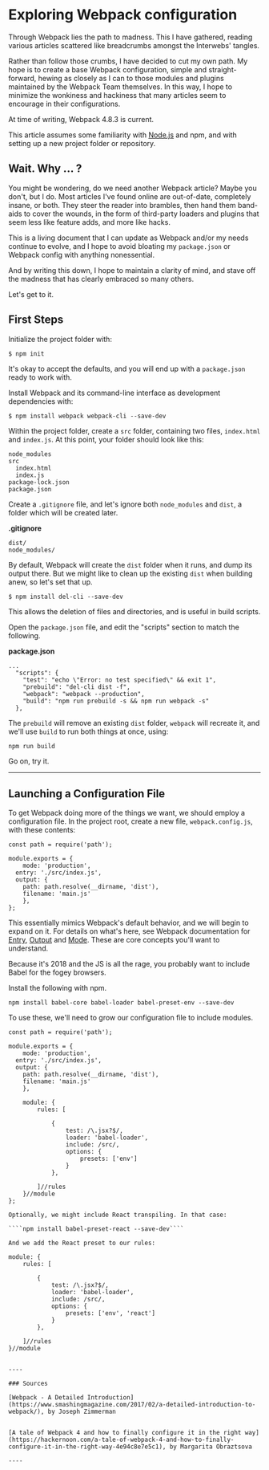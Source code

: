 # Exploring Webpack configuration

Through Webpack lies the path to madness. This I have gathered, reading various articles scattered like breadcrumbs amongst the Interwebs' tangles.

Rather than follow those crumbs, I have decided to cut my own path. My hope is to create a base Webpack configuration, simple and straight-forward, hewing as closely as I can to those modules and plugins maintained by the Webpack Team themselves. In this way, I hope to minimize the wonkiness and hackiness that many articles seem to encourage in their configurations.

At time of writing, Webpack 4.8.3 is current.

This article assumes some familiarity with [Node.js](https://nodejs.org/) and npm, and with setting up a new project folder or repository.

## Wait. Why ... ?

You might be wondering, do we need another Webpack article? Maybe you don't, but I do. Most articles I've found online are out-of-date, completely insane, or both. They steer the reader into brambles, then hand them band-aids to cover the wounds, in the form of third-party loaders and plugins that seem less like feature adds, and more like hacks.

This is a living document that I can update as Webpack and/or my needs continue to evolve, and I hope to avoid bloating my `package.json` or Webpack config with anything nonessential.

And by writing this down, I hope to maintain a clarity of mind, and stave off the madness that has clearly embraced so many others.

Let's get to it.

## First Steps

Initialize the project folder with:

````$ npm init````

It's okay to accept the defaults, and you will end up with a `package.json` ready to work with.

Install Webpack and its command-line interface as development dependencies with:

````$ npm install webpack webpack-cli --save-dev````

Within the project folder, create a `src` folder, containing two files, `index.html` and `index.js`. At this point, your folder should look like this:

````
node_modules
src
  index.html
  index.js
package-lock.json
package.json
````

Create a `.gitignore` file, and let's ignore both `node_modules` and `dist`, a folder which will be created later.

**.gitignore**
````
dist/
node_modules/
````

By default, Webpack will create the `dist` folder when it runs, and dump its output there. But we might like to clean up the existing `dist` when building anew, so let's set that up.

````
$ npm install del-cli --save-dev
````

This allows the deletion of files and directories, and is useful in build scripts.

Open the `package.json` file, and edit the "scripts" section to match the following.

**package.json**
````
...
  "scripts": {
    "test": "echo \"Error: no test specified\" && exit 1",
    "prebuild": "del-cli dist -f",
    "webpack": "webpack --production",
    "build": "npm run prebuild -s && npm run webpack -s"
  },
````

The `prebuild` will remove an existing `dist` folder, `webpack` will recreate it, and we'll use `build` to run both things at once, using:

````npm run build````

Go on, try it.

----

## Launching a Configuration File

To get Webpack doing more of the things we want, we should employ a configuration file. In the project root, create a new file, `webpack.config.js`, with these contents:

````
const path = require('path');

module.exports = {
	mode: 'production',
  entry: './src/index.js',
  output: {
    path: path.resolve(__dirname, 'dist'),
    filename: 'main.js'
	},
};
````

This essentially mimics Webpack's default behavior, and we will begin to expand on it. For details on what's here, see Webpack documentation for [Entry](https://webpack.js.org/concepts/#entry), [Output](https://webpack.js.org/concepts/#output) and [Mode](https://webpack.js.org/concepts/#mode). These are core concepts you'll want to understand.

Because it's 2018 and the JS is all the rage, you probably want to include Babel for the fogey browsers.

Install the following with npm.

````npm install babel-core babel-loader babel-preset-env --save-dev````

To use these, we'll need to grow our configuration file to include modules.

````
const path = require('path');

module.exports = {
	mode: 'production',
  entry: './src/index.js',
  output: {
    path: path.resolve(__dirname, 'dist'),
    filename: 'main.js'
	},
	
	module: {
		rules: [

			{ 
				test: /\.jsx?$/, 
				loader: 'babel-loader',
				include: /src/,
				options: {
					presets: ['env']
				}
			},

		]//rules
	}//module
};

Optionally, we might include React transpiling. In that case:

````npm install babel-preset-react --save-dev````

And we add the React preset to our rules:

````
	module: {
		rules: [

			{ 
				test: /\.jsx?$/, 
				loader: 'babel-loader',
				include: /src/,
				options: {
					presets: ['env', 'react']
				}
			},

		]//rules
	}//module
````

----

### Sources

[Webpack - A Detailed Introduction](https://www.smashingmagazine.com/2017/02/a-detailed-introduction-to-webpack/), by Joseph Zimmerman


[A tale of Webpack 4 and how to finally configure it in the right way](https://hackernoon.com/a-tale-of-webpack-4-and-how-to-finally-configure-it-in-the-right-way-4e94c8e7e5c1), by Margarita Obraztsova

----